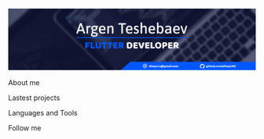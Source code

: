 ![Header](https://github.com/dissyCRZ/dissyCRZ/blob/main/assets/Github.png)

About me

Lastest projects

Languages and Tools

Follow me